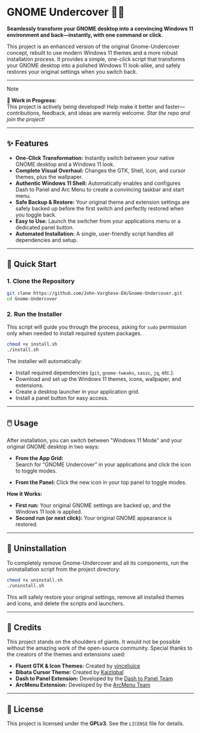 # GNOME Undercover 🕵🏻

**Seamlessly transform your GNOME desktop into a convincing Windows 11 environment and back—instantly, with one command or click.**

This project is an enhanced version of the original Gnome-Undercover concept, rebuilt to use modern Windows 11 themes and a more robust installation process. It provides a simple, one-click script that transforms your GNOME desktop into a polished Windows 11 look-alike, and safely restores your original settings when you switch back.

---

> [!NOTE]
> **🚧 Work in Progress:**  
> This project is actively being developed! Help make it better and faster—contributions, feedback, and ideas are warmly welcome.
> *Star the repo and join the project!*

---

## ✨ Features

- **One-Click Transformation:** Instantly switch between your native GNOME desktop and a Windows 11 look.
- **Complete Visual Overhaul:** Changes the GTK, Shell, icon, and cursor themes, plus the wallpaper.
- **Authentic Windows 11 Shell:** Automatically enables and configures Dash to Panel and Arc Menu to create a convincing taskbar and start menu.
- **Safe Backup & Restore:** Your original theme and extension settings are safely backed up before the first switch and perfectly restored when you toggle back.
- **Easy to Use:** Launch the switcher from your applications menu or a dedicated panel button.
- **Automated Installation:** A single, user-friendly script handles all dependencies and setup.

---

## 🚀 Quick Start

### 1. Clone the Repository

```bash
git clone https://github.com/John-Varghese-EH/Gnome-Undercover.git
cd Gnome-Undercover
```

### 2. Run the Installer

This script will guide you through the process, asking for `sudo` permission only when needed to install required system packages.

```bash
chmod +x install.sh
./install.sh
```

The installer will automatically:
- Install required dependencies (`git`, `gnome-tweaks`, `sassc`, `jq`, etc.).
- Download and set up the Windows 11 themes, icons, wallpaper, and extensions.
- Create a desktop launcher in your application grid.
- Install a panel button for easy access.

---

## 🖱️ Usage

After installation, you can switch between "Windows 11 Mode" and your original GNOME desktop in two ways:

- **From the App Grid:**  
  Search for “GNOME Undercover” in your applications and click the icon to toggle modes.

- **From the Panel:**
  Click the new icon in your top panel to toggle modes.

**How it Works:**
- **First run:** Your original GNOME settings are backed up, and the Windows 11 look is applied.
- **Second run (or next click):** Your original GNOME appearance is restored.

---

## 🧹 Uninstallation

To completely remove Gnome-Undercover and all its components, run the uninstallation script from the project directory:

```bash
chmod +x uninstall.sh
./uninstall.sh
```
This will safely restore your original settings, remove all installed themes and icons, and delete the scripts and launchers.

---

## 🙏 Credits

This project stands on the shoulders of giants. It would not be possible without the amazing work of the open-source community. Special thanks to the creators of the themes and extensions used:

- **Fluent GTK & Icon Themes:** Created by [vinceliuice](https://github.com/vinceliuice)
- **Bibata Cursor Theme:** Created by [KaizIqbal](https://github.com/KaizIqbal)
- **Dash to Panel Extension:** Developed by the [Dash to Panel Team](https://github.com/home-sweet-gnome/dash-to-panel)
- **ArcMenu Extension:** Developed by the [ArcMenu Team](https://gitlab.com/arcmenu/ArcMenu)

---

## 📜 License

This project is licensed under the **GPLv3**. See the `LICENSE` file for details.
